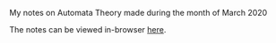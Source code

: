 My notes on Automata Theory made during the month of March 2020

The notes can be viewed in-browser [here](amitrajaraman.github.io/automata-theory/automata_theory.pdf).
